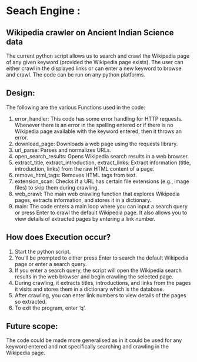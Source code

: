 # **Seach Engine** :
## Wikipedia crawler on Ancient Indian Science data
The current python script allows us to search and crawl the Wikipedia page of any given keyword (provided the Wikipedia page exists). The user can either crawl in the displayed links or can enter a new keyword to browse and crawl.
The code can be run on any python platforms.

## Design:
The following are the various Functions used in the code:
1.	error_handler: This code has some error handling for HTTP requests. Whenever there is an error in the spelling entered or if there is no Wikipedia page available with the keyword entered, then it throws an error.
2.	download_page: Downloads a web page using the requests library.
3.	url_parse: Parses and normalizes URLs.
4.	open_search_results: Opens Wikipedia search results in a web browser.
5.	extract_title, extract_introduction, extract_links: Extract information (title, introduction, links) from the raw HTML content of a page.
6.	remove_html_tags: Removes HTML tags from text.
7.	extension_scan: Checks if a URL has certain file extensions (e.g., image files) to skip them during crawling.
8.	web_crawl: The main web crawling function that explores Wikipedia pages, extracts information, and stores it in a dictionary.
9.	main: The code enters a main loop where you can input a search query or press Enter to crawl the default Wikipedia page. It also allows you to view details of extracted pages by entering a link number.

## How does Execution occur?
1.	Start the python script.
2.	You'll be prompted to either press Enter to search the default Wikipedia page or enter a search query.
3.	If you enter a search query, the script will open the Wikipedia search results in the web browser and begin crawling the selected page.
4.	During crawling, it extracts titles, introductions, and links from the pages it visits and stores them in a dictionary which is the database.
5.	After crawling, you can enter link numbers to view details of the pages so extracted.
6.	To exit the program, enter ‘q’.

## Future scope:
The code could be made more generalised as in it could be used for any keyword entered and not specifically searching and crawling in the Wikipedia page.
